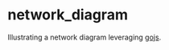 # network_diagram

Illustrating a network diagram leveraging [gojs](https://gojs.net/latest/index.html).
